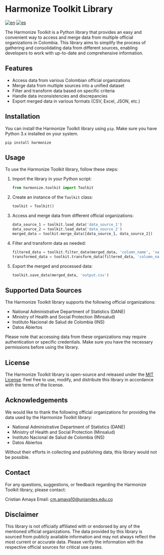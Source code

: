 # Harmonize Toolkit Library

[![en](https://img.shields.io/badge/lang-en-red.svg)](https://github.com/biomac-lab/harmonize/blob/main/README.md)
[![es](https://img.shields.io/badge/lang-es-yellow.svg)](https://github.com/biomac-lab/harmonize/blob/main/README.es.md)

The Harmonize Toolkit is a Python library that provides an easy and convenient way to access and merge data from multiple official organizations in Colombia. This library aims to simplify the process of gathering and consolidating data from different sources, enabling developers to work with up-to-date and comprehensive information.

## Features

- Access data from various Colombian official organizations
- Merge data from multiple sources into a unified dataset
- Filter and transform data based on specific criteria
- Handle data inconsistencies and discrepancies
- Export merged data in various formats (CSV, Excel, JSON, etc.)

## Installation

You can install the Harmonize Toolkit library using `pip`. Make sure you have Python 3.x installed on your system.

```shell
pip install harmonize
```

## Usage

To use the Harmonize Toolkit library, follow these steps:

1. Import the library in your Python script:

   ```python
   from harmonize.toolkit import Toolkit
   ```

2. Create an instance of the `Toolkit` class:

   ```python
   toolkit = Toolkit()
   ```

3. Access and merge data from different official organizations:

   ```python
   data_source_1 = toolkit.load_data('data_source_1')
   data_source_2 = toolkit.load_data('data_source_2')
   merged_data = toolkit.merge_data([data_source_1, data_source_2])
   ```

4. Filter and transform data as needed:

   ```python
   filtered_data = toolkit.filter_data(merged_data, 'column_name', 'value')
   transformed_data = toolkit.transform_data(filtered_data, 'column_name', transformation_function)
   ```

5. Export the merged and processed data:

   ```python
   toolkit.save_data(merged_data, 'output.csv')
   ```

## Supported Data Sources

The Harmonize Toolkit library supports the following official organizations:

- National Administrative Department of Statistics (DANE)
- Ministry of Health and Social Protection (Minsalud)
- Instituto Nacional de Salud de Colombia (INS)
- Datos Abiertos

Please note that accessing data from these organizations may require authentication or specific credentials. Make sure you have the necessary permissions before using the library.


## License

The Harmonize Toolkit library is open-source and released under the [MIT License](https://opensource.org/licenses/MIT). Feel free to use, modify, and distribute this library in accordance with the terms of the license.

## Acknowledgements

We would like to thank the following official organizations for providing the data used by the Harmonize Toolkit library:

- National Administrative Department of Statistics (DANE)
- Ministry of Health and Social Protection (Minsalud)
- Instituto Nacional de Salud de Colombia (INS)
- Datos Abiertos

Without their efforts in collecting and publishing data, this library would not be possible.

## Contact

For any questions, suggestions, or feedback regarding the Harmonize Toolkit library, please contact:

Cristian Amaya
Email: cm.amaya10@uniandes.edu.co

## Disclaimer

This library is not officially affiliated with or endorsed by any of the mentioned official organizations. The data provided by this library is sourced from publicly available information and may not always reflect the most current or accurate data. Please verify the information with the respective official sources for critical use cases.